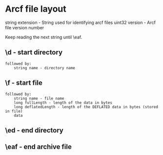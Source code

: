 # Arcf file layout

string extension - String used for identifying arcf files
uint32 version - Arcf file version number

Keep reading the next string until \eaf.

## \d - start directory
    followed by:
        string name - directory name

## \f - start file
    followed by:
        string name - file name
        long fullLength - length of the data in bytes
        long deflatedLength - length of the DEFLATED data in bytes (stored in file)
        data

## \ed - end directory

## \eaf - end archive file